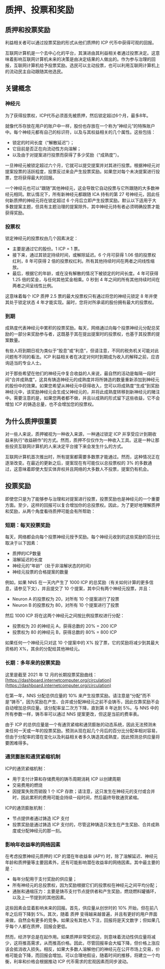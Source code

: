 # 质押、投票和奖励

## 质押和投票奖励

利益相关者可以通过投票奖励的形式从他们质押的 ICP 代币中获得可观的回报。

互联网计算机是一个去中心化的平台，其演进由其利益相关者通过投票决定。这意味着影响互联网计算机未来的决策是由决定结果的人做出的。作为参与治理的回报，互联网计算机给予投票奖励。选民可以主动投票，也可以利用互联网计算机上的流动民主自动跟随其他选民。

## 关键概念

### 神经元

为了获得投票权，ICP代币必须首先被质押，然后锁定超过6个月，最多8年。

就像代币存放在用户的账户中一样，股份也存放在一个称为“神经元”的特殊账户中。每个神经元都有自己的标识符，以及与其权益相关的几个属性。这些包括：

- 锁定的时间长度（“解散延迟”）；
- 它目前是否正在向流动性方向溶解；
- 以及由于对提案进行投票而获得了多少奖励（“成熟度”）。

一旦神经元被锁定超过六个月，它就可以提交提案并对其进行投票。根据神经元对提案投票的活跃程度，投票反过来会产生投票奖励。如果您对每个未决提案进行投票，您将获得最大的回报。

一个神经元也可以“跟随”其他神经元，这会导致它自动投票与它所跟随的大多数神经元相同。默认情况下，所有新神经元都跟随 ICA 持有的第 27 号神经元，因此任何新质押的神经元将在锁定超过 6 个月后立即产生投票奖励。默认以下适用于大多数提案主题，但具有主题治理的提案除外，其中神经元持有者必须明确投票才能获得奖励。

### 投票权

锁定神经元的投票权由几个因素决定：

- 主要是通过它的股份。1 ICP = 1 票。
- 接下来，通过其锁定持续时间，或解除延迟。6 个月可获得 1.06 倍的投票权红利，8 年可获得 2 倍的投票权红利。所有其他持续时间在两者之间线性缩放。
- 最后，根据它的年龄，或在没有解散的情况下被锁定的时间长度。4 年可获得 1.25 倍的奖金，与任何其他奖金相乘。0 秒到 4 年之间的所有其他持续时间在两者之间呈线性比例。

这意味着每个 ICP 质押 2.5 票的最大投票权只有通过将您的神经元锁定 8 年并使其处于锁定状态 4 年才能实现。届时，您将对所承诺的股份拥有最大的投票权。

### 到期

成熟度代表神经元中累积的投票奖励。每天，网络通过向每个投票神经元分配总奖励的一部分来奖励参与者，这既基于其在提出提案时的投票权，也基于其投票的提案数量。

有些人将到期日视为类似于“股息”或“利息”，但请注意，不同的税务机关可能对此问题有不同的看法。ICP 利益相关者在决定对何时到期成为收入的解释之前，应咨询适当的专业人士。

对于那些希望在他们的神经元中复合收益的人来说，最自然的活动是每隔一段时间“合并成熟度”，这具有铸造神经元的成熟度并将所铸造的数量重新添加到神经元的股份中的效果。如果您希望从神经元中获得收入，您可以将成熟度“生成”到奖励神经元中，该奖励神经元会生成父神经元的，并将此成熟度转移到新神经元的赌注中。需要注意的是，如果您两者都不做，并且以成熟的形式留下这些收益，它不会增加 ICP 的铸造总量，也不会增加您的投票权。

## 为什么质押很重要

对一些人来说，质押被视为一种收入来源，一种通过锁定 ICP 并享受应计到期收益来执行“收益耕作”的方式。然而，质押不仅仅作为一种收入工具。这是一种让那些投资互联网计算机的人来决定平台接下来会发生什么的方式。

互联网计算机首次推出时，所有提案都需要多数票才能通过。然而，这种情况正在逐渐改变。在最近的更新之后，提案现在有可能仅以总投票权的 3% 的多数通过，这意味着即使大型实体弃权并且网络的大多数人不投票，提案仍有机会。

## 投票奖励

即使您只是为了能够参与治理和对提案进行投票，投票奖励也是神经元的一个重要方面。至少，这样的回报可以复合增加你的总投票权。因此，为了更好地理解质押和奖励，从两个角度看待质押可能会有所帮助：

### 短期：每天投票奖励

每天，网络都会向每个投票神经元授予奖励。每个神经元收到的这些奖励的百分比取决于以下因素：

- 质押的ICP数量
- 溶解延迟的长度
- 神经元的“年龄”（处于非溶解状态的时间）
- 神经元投票的合格提案的数量

例如，如果 NNS 在一天内产生了 1000 ICP 的总奖励（有关如何计算的更多信息，请参见下文），并且提交了 10 个提案，其中只有两个神经元投票，并且：

- Neuron A 的投票权为 20，对所有 10 个提案进行了投票
- Neuron B 的投票权为 80，对所有 10 个提案进行了投票

然后 1000 ICP 将在这两个神经元之间按比例投票权进行分配：

- 投票权为 20 的神经元 A，获得总数的 20% = 200 ICP
- 投票权为 80 的神经元 B，获得总数的 80% = 800 ICP

如果任何一个神经元只对这 10 个提案中的 X% 投了票，它的奖励将减少到其最大资格的 X%，其余的分配给其他神经元。

### 长期：多年来的投票奖励

这里是截至 2021 年 12 月的长期投票奖励曲线：[https://dashboard.internetcomputer.org/circulation](https://dashboard.internetcomputer.org/circulation)

在第一年，NNS 分配总供应量的 10% 来产生投票奖励。请注意是“分配”而不是“铸币”，因为奖励在产生、合并或分配神经元之前不会铸币，因此仅靠奖励不会自动增加总供应量。该分配率呈二次方下降，直到第 8 年达到 5%。与 NNS 中的所有参数一样，铸币率可以通过 NNS 提案更改，但这是当前的费率表。

由于 ICP 的总供应量是一个有通货紧缩和通货膨胀的动态系统，因此无法预测未来任何一天或一年的投票奖励。预测从现在起几个月后的百分比分配率相对容易，但由于分配率的潜在变化以及利益相关者多久铸造其成熟度，因此预测总供应量将要困难得多。

### 通货膨胀和通货紧缩机制

ICP的通货紧缩机制：

- 用于支付计算和存储费用的铸币周期消耗 ICP 以创建周期
- 交易费用的燃烧
- 因提案失败而销毁 1 个 ICP 存款；请注意，这只发生在神经元的支付或合并时，因此累积的费用可能会持续一段时间，然后最终导致通货紧缩。

ICP的通货膨胀机制：

- 节点提供者通过铸造 ICP 支付
- 投票奖励是通过铸造 ICP 支付的，尽管这种铸造只发生在产生奖励、合并成熟度或分配神经元的那一刻。

### 影响年收益率的网络因素

在考虑投票神经元质押的 ICP 的潜在年收益率 (APY) 时，除了溶解延迟、神经元年龄和质押量等主要因素外，还有可能影响潜在收益率的网络因素。其中最主要的是：

- 每年分配用于支付奖励的供应量；
- 所有神经元的总投票权，因为奖励根据它们的投票权在神经元之间平均分配；
- 通胀和通缩压力：主要是铸币支付节点提供者和产生奖励，燃烧燃料罐循环，以及上一节提到的其他因素。

这些因素会显着影响未来的回报。首先，供应量从创世时的 10% 开始，但在前八年之后将下降到 5%。其次，随着 质押 变得越来越普遍，并且有更好的用户界面来做，自然会有更多的竞争。如果没有其他人下注，回报将是天文数字；但如果几乎每个人都在质押，回报会更低。

然而，经济学总是在起作用。如果质押非常受欢迎，则意味着流动性供应量将减少，这将推高需求，从而推高价格。因此，尽管回报率会大幅下降，但价格上涨应该会抵消收入损失。相反，如果大多数人溶解他们的神经元在公开市场上交易，价格可能会下降，而回报会增加。可以合理地假设，随着时间的推移，将建立一个均衡，利率和价格会根据推动 ICP 代币需求的宏观因素而同步波动。